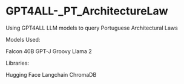 # GPT4ALL-_PT_ArchitectureLaw
Using GPT4ALL LLM models to query Portuguese Architectural Laws

Models Used:

Falcon 40B
GPT-J Groovy
Llama 2

Libraries:

Hugging Face
Langchain
ChromaDB

